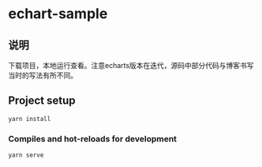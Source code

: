 # echart-sample

## 说明

下载项目，本地运行查看。注意echarts版本在迭代，源码中部分代码与博客书写当时的写法有所不同。

## Project setup
```
yarn install
```

### Compiles and hot-reloads for development
```
yarn serve
```
